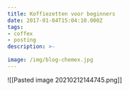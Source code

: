 ```yaml
---
title: Koffiezetten voor beginners
date: 2017-01-04T15:04:10.000Z
tags: 
- coffex
- posting
description: >-
  
image: /img/blog-chemex.jpg
---
```


![[Pasted image 20210212144745.png]]